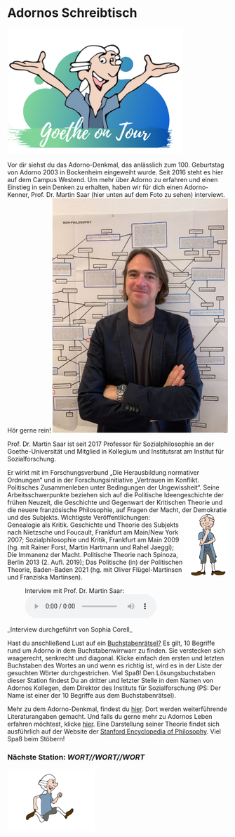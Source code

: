 # Adornos Schreibtisch 
<p class="aligncenter">
    <img src="Logo.png" alt="centered image" width="400" />
</p>
Vor dir siehst du das Adorno-Denkmal, das anlässlich zum 100. Geburtstag von Adorno 2003 in Bockenheim eingeweiht wurde. Seit 2016 steht es hier auf dem Campus Westend. Um mehr über Adorno zu erfahren und einen Einstieg in sein Denken zu erhalten, haben wir für dich einen Adorno-Kenner, Prof. Dr. Martin Saar (hier unten auf dem Foto zu sehen) interviewt. Hör gerne rein! 


<img src="Adorno_ProfSaar.jpg" width="400">

Prof. Dr. Martin Saar ist seit 2017 Professor für Sozialphilosophie an der 
Goethe-Universität und Mitglied in Kollegium und Institutsrat am Institut 
für Sozialforschung. 

Er wirkt mit im Forschungsverbund „Die 
Herausbildung normativer Ordnungen“ und in der Forschungsinitiative 
„Vertrauen im Konflikt. Politisches Zusammenleben unter Bedingungen 
der Ungewissheit“. Seine Arbeitsschwerpunkte beziehen sich auf die 
Politische Ideengeschichte der frühen Neuzeit, die Geschichte und 
Gegenwart der Kritischen Theorie und die neuere französische 
Philosophie, auf Fragen der Macht, der Demokratie und des Subjekts. <img align="right" src="Pose1_1.svg" width="100"> 
Wichtigste Veröffentlichungen: Genealogie als Kritik. Geschichte und 
Theorie des Subjekts nach Nietzsche und Foucault, Frankfurt am 
Main/New York 2007; Sozialphilosophie und Kritik, Frankfurt am Main 2009
(hg. mit Rainer Forst, Martin Hartmann und Rahel Jaeggi); Die Immanenz 
der Macht. Politische Theorie nach Spinoza, Berlin 2013 (2. Aufl. 2019); 
Das Politische (in) der Politischen Theorie, Baden-Baden 2021 (hg. mit 
Oliver Flügel-Martinsen und Franziska Martinsen).

<figure>
    <figcaption>Interview mit Prof. Dr. Martin Saar:</figcaption>
    <audio
        controls
        src="Adorno_Interview.mp3">
            Your browser does not support the
            <code>audio</code> element.
    </audio>
</figure>
_Interview durchgeführt von Sophia Corell_

Hast du anschließend Lust auf ein [Buchstabenrätsel?](https://puzzel.org/de/wordseeker/play?p=-N2WQ-WxgjMHpBN8dCs8) Es gilt, 10 Begriffe 
rund um Adorno in dem Buchstabenwirrwarr zu finden. Sie verstecken sich
waagerecht, senkrecht und diagonal. Klicke einfach den ersten und letzten 
Buchstaben des Wortes an und wenn es richtig ist, wird es in der Liste der 
gesuchten Wörter durchgestrichen. Viel Spaß!
Den Lösungsbuchstaben dieser Station findest Du an dritter und letzter Stelle in dem Namen von Adornos Kollegen, dem Direktor des Instituts für Sozialforschung (PS: Der Name ist einer der 10 Begriffe aus dem Buchstabenrätsel).

Mehr zu dem Adorno-Denkmal, findest du [hier](https://www.uni-frankfurt.de/66990032/adorno-denkmal). Dort werden weiterführende Literaturangaben gemacht.
Und falls du gerne mehr zu Adornos Leben erfahren möchtest, klicke [hier](https://www.hdg.de/lemo/biografie/theodor-w-adorno.html). Eine Darstellung seiner Theorie findet sich ausführlich auf der Website der [Stanford Encyclopedia of Philosophy](https://plato.stanford.edu/entries/adorno/). Viel Spaß beim Stöbern!
### Nächste Station: _WORT//WORT//WORT_   
<img src="Pose2.svg" width="200">
